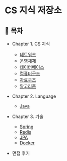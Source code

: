 # CS 지식 저장소

## :memo: 목차

- Chapter 1. CS 지식
  - [네트워크]()
  - [운영체제]()
  - [데이터베이스]()
  - [컴퓨터구조]()
  - [자료구조]()
  - [알고리즘]()
- Chapter 2. Language
  - [Java](https://github.com/Hyun0828/CS/tree/main/Language/Java)
- Chapter 3. 기술
  - [Spring]()
  - [Redis]()
  - [JPA]()
  - [Docker]()

- 면접 후기
  
